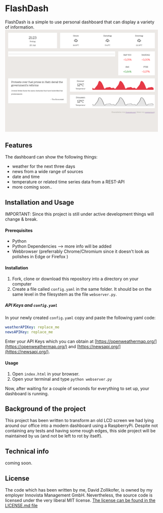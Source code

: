 # FlashDash

FlashDash is a simple to use personal dashboard that can display a variety of information.
 ![dashboard screenshot](./screenshot.png)

## Features

The dashboard can show the following things:

- weather for the next three days
- news from a wide range of sources
- date and time
- temperature or related time series data from a REST-API
- more coming soon..

## Installation and Usage

IMPORTANT: Since this project is still under active development things will change & break.

#### Prerequisites
- Python
- Python Dependencies --> more info will be added
- Webbrowser (preferrably Chrome/Chromium since it doesn't look as polishes in Edge or Firefox )

#### Installation
1. Fork, clone or download this repository into a directory on your computer
2. Create a file called `config.yaml` in the same folder. It should be on the same level in the filesystem as the file `webserver.py`.

##### API Keys and `config.yaml`

In your newly created `config.yaml` copy and paste the following yaml code:
```yaml
weatherAPIKey: replace_me
newsAPIKey: replace_me
```
Enter your API Keys which you can obtain at [https://openweathermap.org/](https://openweathermap.org/) and [https://newsapi.org/](https://newsapi.org/).

#### Usage
1. Open `index.html` in your browser.
2. Open your terminal and type `python webserver.py`

Now, after waiting for a couple of seconds for everything to set up, your dashboard is running.

## Background of the project

This project has been written to transform an old LCD screen we had lying around our office into a modern dashboard using a RaspberryPi. Despite not containing any tests and having some rough edges, this side project will be maintained by us (and not be left to rot by itself).


## Technical info
coming soon.




## License

The code which has been written by me, David Zollikofer, is owned by my employer Innovista Management GmbH. Nevertheless, the source code is licensed under the very liberal MIT license. [The license can be found in the LICENSE.md file](./LICENSE.md)
